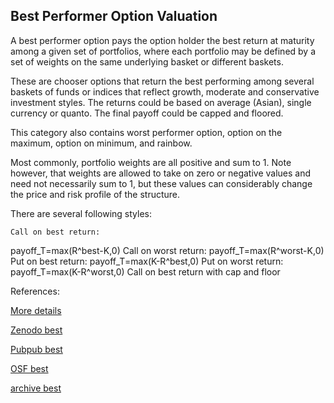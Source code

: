 ## Best Performer Option Valuation
   
A best performer option pays the option holder the best return at maturity among a given set of portfolios, where each portfolio may be defined by a set of weights on the same underlying basket or different baskets.

These are chooser options that return the best performing among several baskets of funds or indices that reflect growth, moderate and conservative investment styles. The returns could be based on average (Asian), single currency or quanto. The final payoff could be capped and floored.

This category also contains worst performer option, option on the maximum, option on minimum, and rainbow.

Most commonly, portfolio weights are all positive and sum to 1. Note however, that weights are allowed to take on zero or negative values and need not necessarily sum to 1, but these values can considerably change the price and risk profile of the structure.

There are several following styles:

	Call on best return: 
payoff_T=max⁡(R^best-K,0)
	Call on worst return: 
payoff_T=max⁡(R^worst-K,0)
	Put on best return: 
payoff_T=max⁡(K-R^best,0)
	Put on worst return: 
payoff_T=max⁡(K-R^worst,0)
	Call on best return with cap and floor
 

 


References:
   
[More details](./EqPerform-17.pdf)   

   
[Zenodo best](https://zenodo.org/record/5759679/files/Zenodo-EqPerform.pdf)
   
[Pubpub best](https://david.pubpub.org/pub/2oovw4eq/release/1)
   
[OSF best](https://osf.io/7pzms/download)

[archive best](https://ia903403.us.archive.org/15/items/eq-perform-17/EqPerform-archive.pdf)  